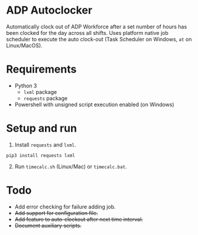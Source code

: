 # ADP Autoclocker

Automatically clock out of ADP Workforce after a set number of hours has been
clocked for the day across all shifts. Uses platform native job scheduler to
execute the auto clock-out (Task Scheduler on Windows, `at` on Linux/MacOS).

# Requirements
* Python 3
    * `lxml` package
    * `requests` package
* Powershell with unsigned script execution enabled (on Windows)

# Setup and run
1. Install `requests` and `lxml`.

`pip3 install requests lxml`

2. Run `timecalc.sh` (Linux/Mac) or `timecalc.bat`.

# Todo
* Add error checking for failure adding job.
* ~~Add support for configuration file.~~
* ~~Add feature to auto-clockout after next time interval.~~
* ~~Document auxiliary scripts.~~
